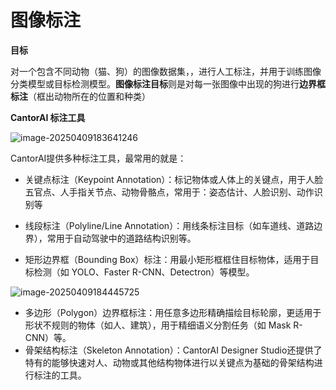 # 图像标注

**目标**

对一个包含不同动物（猫、狗）的图像数据集，，进行人工标注，并用于训练图像分类模型或目标检测模型。**图像标注目标**则是对每一张图像中出现的狗进行**边界框标注**（框出动物所在的位置和种类）

**CantorAI 标注工具**

![image-20250409183641246](C:\GitHub\composition-computing\images\cats-dogs-original.png)

CantorAI提供多种标注工具，最常用的就是：

- 关键点标注（Keypoint Annotation）：标记物体或人体上的关键点，用于人脸五官点、人手指关节点、动物骨骼点，常用于：姿态估计、人脸识别、动作识别等

- 线段标注（Polyline/Line Annotation）：用线条标注目标（如车道线、道路边界），常用于自动驾驶中的道路结构识别等。

- 矩形边界框（Bounding Box）标注：用最小矩形框框住目标物体，适用于目标检测（如 YOLO、Faster R-CNN、Detectron）等模型。

![image-20250409184445725](C:\GitHub\composition-computing\images\cats-dogs-annotated.png)

- 多边形（Polygon）边界框标注：用任意多边形精确描绘目标轮廓，更适用于形状不规则的物体（如人、建筑），用于精细语义分割任务（如 Mask R-CNN）等。
- 骨架结构标注（Skeleton Annotation）：CantorAI Designer Studio还提供了特有的能够快速对人、动物或其他结构物体进行以关键点为基础的骨架结构进行标注的工具。